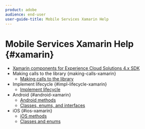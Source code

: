 ```yaml
---
product: adobe
audience: end-user
user-guide-title: Mobile Services Xamarin Help
---
```


# Mobile Services Xamarin Help {#xamarin}

+ [Xamarin components for Experience Cloud Solutions 4.x SDK](get-started.md)
+  Making calls to the library {making-calls-xamarin}
   + [Making calls to the library](library-calls.md)
+  Implement lifecycle {#impl-lifecycle-xamarin}
   + [Implement lifecycle](lifecycle.md)
+ Android {#android-xamarin}
   + [Android methods](c-android/methods-android.md)
   + [Classes, enums, and interfaces](c-android/c-classes-enums-interfaces.md)
+ iOS {#ios-xamarin}
   + [iOS methods](c-ios/methods-ios.md)
   + [Classes and enums](c-ios/c-classes-enums-constants.md)
